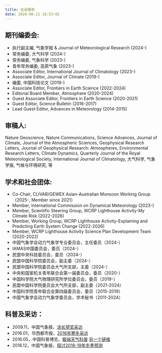 ```yaml
---
title: 社会服务
date: 2020-06-21 18:53:02
---
```


## 期刊编委会:
- 执行副主编, 气象学报 & Journal of Meteorological Research (2024-)
- 常务编委, 大气科学 (2024-)
- 常务编委, 气象科学 (2023-)
- 青年常务编委, 高原气象 (2023-)
- Associate Editor, International Journal of Climatology (2023-)
- Associate Editor, Journal of Climate (2019-)
- 编委, 中国科技论文 (2019-)
- Associate Editor, Frontiers in Earth Science (2022-2024)
- Editorial Board Member, Atmosphere (2020-2024)
- Guest Associate Editor, Frontiers in Earth Science (2020-2021)
- Guest Editor, Science Bulletin (2016-2017)
- Lead Guest Editor, Advances in Meteorology (2014-2015)

## 审稿人:
Nature Geoscience, Nature Communications, Science Advances, Journal of Climate, Journal of the Atmospheric Sciences, Geophysical Research Letters, Journal of Geophysical Research: Atmospheres, Environmental Research Letters, Climate Dynamics, Quarterly Journal of the Royal Meteorological Society, International Journal of Climatology, 大气科学, 气象学报, 气候与环境研究, 等

## 学术和社会团体:
- Co-Chair, CLIVAR/GEWEX Asian-Australian Monsoon Working Group（2025-, Member since 2021）
- Member, International Commission on Dynamical Meteorology (2023-)
- Member, Scientific Steering Group, WCRP Lighthouse Activity-My Climate Risk (2022-2026)
- Member, Working Group, WCRP Lighthouse Activity-Explaining and Predicting Earth System Change (2022-2026)
- Member, WCRP Lighthouse Activity Science Plan Development Team (2020-2022)
- 中国气象学会动力气象学专业委员会，主任委员（2024-）
- IAMAS中国委员会，委员（2024-）
- 民盟中央科技委员会，委员（2024-）
- 民盟中国科学院委员会，副主委（2024-）
- 民盟中国科学院委员会大气所支部，主委（2024-）
- 中央和国家机关青年联合会第一届委员会，委员（2020-）
- 中国科学院大气物理研究所学位委员会，委员（2019-）
- 民盟中国科学院委员会大气所支部，副主委（2021-2024）
- 中国科学院青年联合会第四届委员会，委员（2015-2019）
- 中国气象学会动力气象学委员会，学术秘书（2011-2024）

## 科普及采访：

- 2009.11，中国气象报，[涂长望奖采访](http://2011.cma.gov.cn/ztbd/sigyl/ylrc/200911/t20091118_51057.html)
- 2016.01，华西都市报，[2016年寒冬采访](http://www.wccdaily.com.cn/shtml/hxdsb/20160123/319805.shtml)
- 2016.05，中国科普博览，[极端天气科普](http://v.youku.com/v_show/id_XMTU3MzQ1NjAyMA==.html?from=y1.7-1.2) [另一个链接](http://v.youku.com/v_show/id_XMTU3MzI5MjE2MA==.html)
- 2018.12，中国气象报，[探讨2018-19年冬季预测](https://mp.weixin.qq.com/s?__biz=MzIwMDQ1NTU3MQ==&amp;mid=2652046934&amp;idx=1&amp;sn=a648e27eafe5f154542de92b3e9c58d7&amp;chksm=8d1b42aaba6ccbbc303bd71a544590a29d87b842286be0be98ded6c74c3d46437cf24fc41c92&amp;mpshare=1&amp;scene=1&amp;srcid=1217m1FmVNtaYAeUBUIVYWNo&amp;key=a0f39a31fd2854086545363261a73e90cce584c6d8504db3b8698b1b6982ed3bbae18ba0f80bad72e9d365625233601fcb08020831c73fe78a353680a5a57291c0684927162549265ff99e6b11918738&amp;ascene=1&amp;uin=Mjg0ODA5MjExNw%3D%3D&amp;devicetype=Windows+7&amp;versi62060739&amp;lang=zh_CN&amp;pass_ticket=TAL5vzokFkSodWY1NhTqzP2K%2BoGoT4P%2BK0Hv8PFRDTVSwvcaYa94yELDHelkxjiW)
